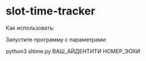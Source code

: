# slot-time-tracker

Как использовать:

Запустите программу с параметрами:

python3 sltime.py ВАШ_АЙДЕНТИТИ НОМЕР_ЭОХИ
